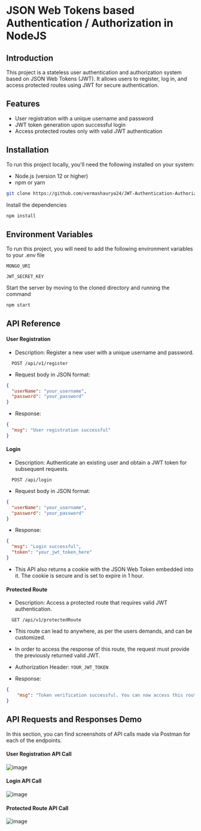 
# JSON Web Tokens based Authentication / Authorization in NodeJS



## Introduction
This project is a stateless user authentication and authorization system based on JSON Web Tokens (JWT). It allows users to register, log in, and access protected routes using JWT for secure authentication.
## Features

- User registration with a unique username and password
- JWT token generation upon successful login
- Access protected routes only with valid JWT authentication

## Installation

To run this project locally, you'll need the following installed on your system:

- Node.js (version 12 or higher)
- npm or yarn

```bash
git clone https://github.com/vermashaurya24/JWT-Authentication-Authorization-NodeJS.git
```
Install the dependencies
```bash
npm install
```
## Environment Variables

To run this project, you will need to add the following environment variables to your .env file

`MONGO_URI`

`JWT_SECRET_KEY`

Start the server by moving to the cloned directory and running the command
```bash
npm start
```
## API Reference

#### User Registration
- Description: Register a new user with a unique username and password.

```http
  POST /api/v1/register
```
- Request body in JSON format:
```json
{
  "userName": "your_username",
  "password": "your_password"
}
```

- Response:
```json
{
  "msg": "User registration successful"
}
```

#### Login

- Description: Authenticate an existing user and obtain a JWT token for subsequent requests.

```http
  POST /api/login
```
- Request body in JSON format:
```json
{
  "userName": "your_username",
  "password": "your_password"
}
```

- Response:
```json
{
  "msg": "Login successful",
  "token": "your_jwt_token_here"
}
```

- This API also returns a cookie with the JSON Web Token embedded into it. The cookie is secure and is set to expire in 1 hour.


#### Protected Route
- Description: Access a protected route that requires valid JWT authentication.

```http
  GET /api/v1/protectedRoute
```

- This route can lead to anywhere, as per the users demands, and can be customized. 

- In order to access the response of this route, the request must provide the previously returned valid JWT.

- Authorization Header: `YOUR_JWT_TOKEN`

- Response:
```json
{
    "msg": "Token verification successful. You can now access this route."
}
```
## API Requests and Responses Demo

In this section, you can find screenshots of API calls made via Postman for each of the endpoints.

#### User Registration API Call
![image](https://github.com/vermashaurya24/JWT-Authentication-Authorization-NodeJS/assets/58764912/b7867a10-bcab-4a3f-8140-aac784cdf3ea)

#### Login API Call
![image](https://github.com/vermashaurya24/JWT-Authentication-Authorization-NodeJS/assets/58764912/dbb9dda9-54e9-4409-9c86-cd1c7e946768)

#### Protected Route API Call
![image](https://github.com/vermashaurya24/JWT-Authentication-Authorization-NodeJS/assets/58764912/369b8b92-a6b6-4d5f-87d9-8198b7257b4b)
